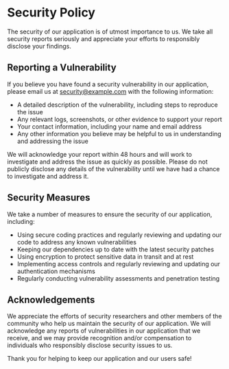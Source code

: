 # Security Policy

The security of our application is of utmost importance to us. We take all security reports seriously and appreciate your efforts to responsibly disclose your findings.

## Reporting a Vulnerability

If you believe you have found a security vulnerability in our application, please email us at [security@example.com](mailto:security@example.com) with the following information:

- A detailed description of the vulnerability, including steps to reproduce the issue
- Any relevant logs, screenshots, or other evidence to support your report
- Your contact information, including your name and email address
- Any other information you believe may be helpful to us in understanding and addressing the issue

We will acknowledge your report within 48 hours and will work to investigate and address the issue as quickly as possible. Please do not publicly disclose any details of the vulnerability until we have had a chance to investigate and address it.

## Security Measures

We take a number of measures to ensure the security of our application, including:

- Using secure coding practices and regularly reviewing and updating our code to address any known vulnerabilities
- Keeping our dependencies up to date with the latest security patches
- Using encryption to protect sensitive data in transit and at rest
- Implementing access controls and regularly reviewing and updating our authentication mechanisms
- Regularly conducting vulnerability assessments and penetration testing

## Acknowledgements

We appreciate the efforts of security researchers and other members of the community who help us maintain the security of our application. We will acknowledge any reports of vulnerabilities in our application that we receive, and we may provide recognition and/or compensation to individuals who responsibly disclose security issues to us.

Thank you for helping to keep our application and our users safe!
